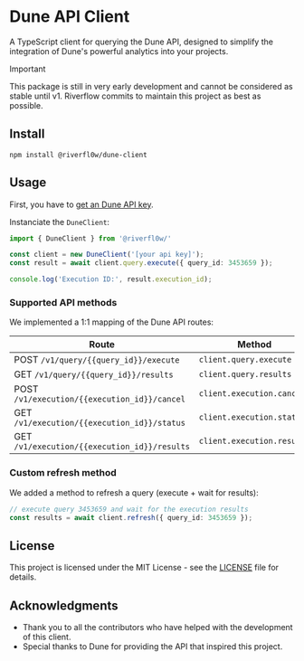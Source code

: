 # Dune API Client

A TypeScript client for querying the Dune API, designed to simplify the integration of Dune's powerful analytics into your projects. 

> [!IMPORTANT]  
> This package is still in very early development and cannot be considered as stable until v1.
> Riverflow commits to maintain this project as best as possible.

## Install

```shell
npm install @riverfl0w/dune-client
```

## Usage

First, you have to [get an Dune API key](https://dune.com/docs/api/#obtaining-an-api-key).

Instanciate the `DuneClient`:

```ts
import { DuneClient } from '@riverfl0w/'

const client = new DuneClient('[your api key]');
const result = await client.query.execute({ query_id: 3453659 });

console.log('Execution ID:', result.execution_id);
```

### Supported API methods

We implemented a 1:1 mapping of the Dune API routes:

| Route                                        | Method                     |
| -------------------------------------------- | -------------------------- |
| POST `/v1/query/{{query_id}}/execute`        | `client.query.execute`     |
| GET `/v1/query/{{query_id}}/results`         | `client.query.results`     |
| POST `/v1/execution/{{execution_id}}/cancel` | `client.execution.cancel`  |
| GET `/v1/execution/{{execution_id}}/status`  | `client.execution.status`  |
| GET `/v1/execution/{{execution_id}}/results` | `client.execution.results` |

### Custom refresh method

We added a method to refresh a query (execute + wait for results):

```ts
// execute query 3453659 and wait for the execution results
const results = await client.refresh({ query_id: 3453659 });
```

## License

This project is licensed under the MIT License - see the [LICENSE](./LICENSE) file for details.

## Acknowledgments

- Thank you to all the contributors who have helped with the development of this client.
- Special thanks to Dune for providing the API that inspired this project.